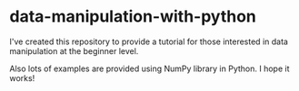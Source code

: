 # data-manipulation-with-python

I've created this repository to provide a tutorial for those interested in data manipulation at the beginner level.  

Also lots of examples are provided using NumPy library in Python. I hope it works!
